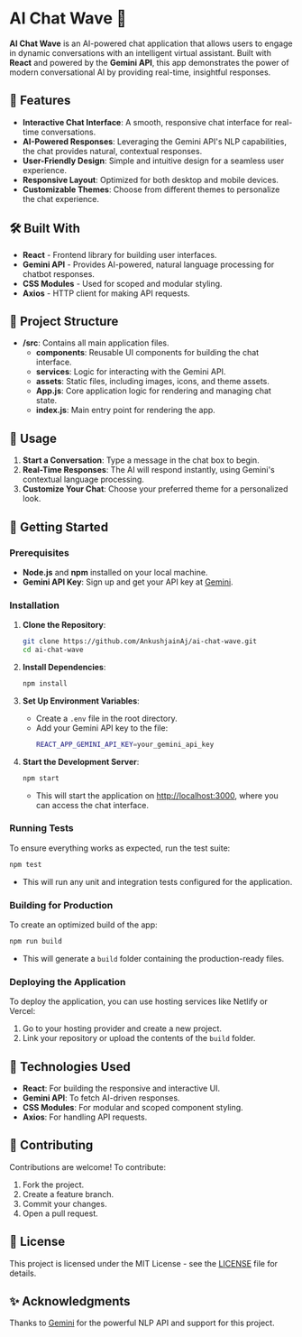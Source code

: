
# AI Chat Wave 🌊

**AI Chat Wave** is an AI-powered chat application that allows users to engage in dynamic conversations with an intelligent virtual assistant. Built with **React** and powered by the **Gemini API**, this app demonstrates the power of modern conversational AI by providing real-time, insightful responses.

## 🎉 Features
- **Interactive Chat Interface**: A smooth, responsive chat interface for real-time conversations.
- **AI-Powered Responses**: Leveraging the Gemini API's NLP capabilities, the chat provides natural, contextual responses.
- **User-Friendly Design**: Simple and intuitive design for a seamless user experience.
- **Responsive Layout**: Optimized for both desktop and mobile devices.
- **Customizable Themes**: Choose from different themes to personalize the chat experience.

## 🛠️ Built With
- **React** - Frontend library for building user interfaces.
- **Gemini API** - Provides AI-powered, natural language processing for chatbot responses.
- **CSS Modules** - Used for scoped and modular styling.
- **Axios** - HTTP client for making API requests.

## 📂 Project Structure
- **/src**: Contains all main application files.
  - **components**: Reusable UI components for building the chat interface.
  - **services**: Logic for interacting with the Gemini API.
  - **assets**: Static files, including images, icons, and theme assets.
  - **App.js**: Core application logic for rendering and managing chat state.
  - **index.js**: Main entry point for rendering the app.

## 📄 Usage
1. **Start a Conversation**: Type a message in the chat box to begin.
2. **Real-Time Responses**: The AI will respond instantly, using Gemini's contextual language processing.
3. **Customize Your Chat**: Choose your preferred theme for a personalized look.

## 🚀 Getting Started

### Prerequisites
- **Node.js** and **npm** installed on your local machine.
- **Gemini API Key**: Sign up and get your API key at [Gemini](https://www.gemini.com/).

### Installation
1. **Clone the Repository**:
   ```bash
   git clone https://github.com/AnkushjainAj/ai-chat-wave.git
   cd ai-chat-wave
   ```

2. **Install Dependencies**:
   ```bash
   npm install
   ```

3. **Set Up Environment Variables**:
   - Create a `.env` file in the root directory.
   - Add your Gemini API key to the file:
     ```bash
     REACT_APP_GEMINI_API_KEY=your_gemini_api_key
     ```

4. **Start the Development Server**:
   ```bash
   npm start
   ```
   - This will start the application on [http://localhost:3000](http://localhost:3000), where you can access the chat interface.

### Running Tests
To ensure everything works as expected, run the test suite:
```bash
npm test
```
- This will run any unit and integration tests configured for the application.

### Building for Production
To create an optimized build of the app:
```bash
npm run build
```
- This will generate a `build` folder containing the production-ready files.

### Deploying the Application
To deploy the application, you can use hosting services like Netlify or Vercel:
1. Go to your hosting provider and create a new project.
2. Link your repository or upload the contents of the `build` folder.

## 🌌 Technologies Used
- **React**: For building the responsive and interactive UI.
- **Gemini API**: To fetch AI-driven responses.
- **CSS Modules**: For modular and scoped component styling.
- **Axios**: For handling API requests.

## 🤝 Contributing
Contributions are welcome! To contribute:
1. Fork the project.
2. Create a feature branch.
3. Commit your changes.
4. Open a pull request.

## 📜 License
This project is licensed under the MIT License - see the [LICENSE](LICENSE) file for details.

## ✨ Acknowledgments
Thanks to [Gemini](https://www.gemini.com/) for the powerful NLP API and support for this project.
